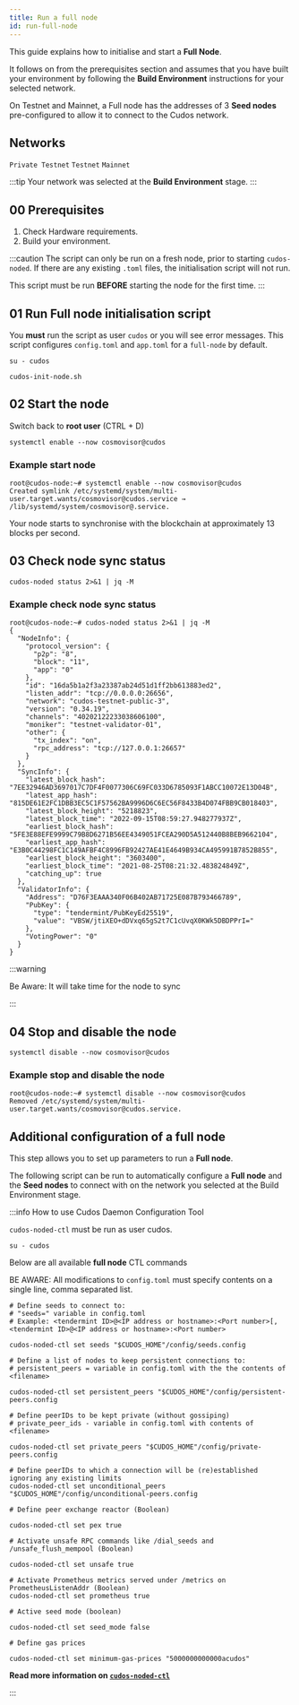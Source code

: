 ```yaml
---
title: Run a full node
id: run-full-node
---
```


This guide explains how to initialise and start a **Full Node**. 

It follows on from the prerequisites section and assumes that you have built your environment by following the **Build Environment** instructions for your selected network. 

On Testnet and Mainnet, a Full node has the addresses of 3 **Seed nodes** pre-configured to allow it to connect to the Cudos network. 

## Networks

`Private Testnet`
`Testnet`
`Mainnet`

:::tip
Your network was selected at the **Build Environment** stage.
:::

## 00 Prerequisites

1. Check Hardware requirements.
2. Build your environment. 


<!-- | **Hardware** 	| **Specification**           	|
|------	|-------------------------------	|
| CPU   | At least 4 cores.                |
| RAM  	| 16 GB (Windows), 8 GB (Linux) 	|
| Disk 	| 610 GB SSD drive                  	|
| OS | Redhat/Fedora/CentOs/Debian/Ubuntu   |  -->

:::caution 
The script can only be run on a fresh node, prior to starting `cudos-noded`. If there are any existing `.toml` files, the initialisation script will not run.

This script must be run **BEFORE** starting the node for the first time.
:::  

## 01 Run Full node initialisation script

You **must** run the script as user `cudos` or you will see error messages. This script configures `config.toml` and `app.toml` for a `full-node` by default.

```shell
su - cudos
```

```shell
cudos-init-node.sh
```

## 02 Start the node

Switch back to **root user** (CTRL + D)

```shell
systemctl enable --now cosmovisor@cudos
```

### Example start node

```shell
root@cudos-node:~# systemctl enable --now cosmovisor@cudos
Created symlink /etc/systemd/system/multi-user.target.wants/cosmovisor@cudos.service → /lib/systemd/system/cosmovisor@.service.
```

Your node starts to synchronise with the blockchain at approximately 13 blocks per second. 

## 03 Check node sync status

```shell
cudos-noded status 2>&1 | jq -M 
```

### Example check node sync status

```shell 
root@cudos-node:~# cudos-noded status 2>&1 | jq -M 
{
  "NodeInfo": {
    "protocol_version": {
      "p2p": "8",
      "block": "11",
      "app": "0"
    },
    "id": "16da5b1a2f3a23387ab24d51d1ff2bb613883ed2",
    "listen_addr": "tcp://0.0.0.0:26656",
    "network": "cudos-testnet-public-3",
    "version": "0.34.19",
    "channels": "40202122233038606100",
    "moniker": "testnet-validator-01",
    "other": {
      "tx_index": "on",
      "rpc_address": "tcp://127.0.0.1:26657"
    }
  },
  "SyncInfo": {
    "latest_block_hash": "7EE32946AD3697017C7DF4F0077306C69FC033D6785093F1ABCC10072E13D04B",
    "latest_app_hash": "815DE61E2FC1DBB3EC5C1F57562BA9996D6C6EC56F8433B4D074FBB9CB018403",
    "latest_block_height": "5218823",
    "latest_block_time": "2022-09-15T08:59:27.948277937Z",
    "earliest_block_hash": "5FE3E88EFE9999C79B8D6271B56EE4349051FCEA290D5A512440B8BEB9662104",
    "earliest_app_hash": "E3B0C44298FC1C149AFBF4C8996FB92427AE41E4649B934CA495991B7852B855",
    "earliest_block_height": "3603400",
    "earliest_block_time": "2021-08-25T08:21:32.483824849Z",
    "catching_up": true
  },
  "ValidatorInfo": {
    "Address": "D76F3EAAA340F06B402AB71725E087B793466789",
    "PubKey": {
      "type": "tendermint/PubKeyEd25519",
      "value": "VBSW/jtiXEO+dDVxq65gS2t7C1cUvqX0KWk5DBDPPrI="
    },
    "VotingPower": "0"
  }
}
```

:::warning

Be Aware: It will take time for the node to sync

:::

## 04 Stop and disable the node

```shell
systemctl disable --now cosmovisor@cudos
```

### Example stop and disable the node

```shell
root@cudos-node:~# systemctl disable --now cosmovisor@cudos
Removed /etc/systemd/system/multi-user.target.wants/cosmovisor@cudos.service.
```

## Additional configuration of a full node

This step allows you to set up parameters to run a **Full node**.

The following script can be run to automatically configure a **Full node** and the **Seed nodes** to connect with on the network you selected at the Build Environment stage.


:::info How to use Cudos Daemon Configuration Tool

`cudos-noded-ctl` must be run as user cudos.

```shell
su - cudos
```



Below are all available **full node** CTL commands

BE AWARE: All modifications to `config.toml` must specify contents on a single line, comma separated list. 

```shell
# Define seeds to connect to: 
# "seeds=" variable in config.toml 
# Example: <tendermint ID>@<IP address or hostname>:<Port number>[,<tendermint ID>@<IP address or hostname>:<Port number>

cudos-noded-ctl set seeds "$CUDOS_HOME"/config/seeds.config

# Define a list of nodes to keep persistent connections to:
# persistent_peers = variable in config.toml with the the contents of <filename>

cudos-noded-ctl set persistent_peers "$CUDOS_HOME"/config/persistent-peers.config

# Define peerIDs to be kept private (without gossiping)
# private_peer_ids - variable in config.toml with contents of <filename>

cudos-noded-ctl set private_peers "$CUDOS_HOME"/config/private-peers.config

# Define peerIDs to which a connection will be (re)established ignoring any existing limits
cudos-noded-ctl set unconditional_peers "$CUDOS_HOME"/config/unconditional-peers.config

# Define peer exchange reactor (Boolean)

cudos-noded-ctl set pex true

# Activate unsafe RPC commands like /dial_seeds and /unsafe_flush_mempool (Boolean)

cudos-noded-ctl set unsafe true

# Activate Prometheus metrics served under /metrics on PrometheusListenAddr (Boolean)
cudos-noded-ctl set prometheus true

# Active seed mode (boolean)

cudos-noded-ctl set seed_mode false

# Define gas prices

cudos-noded-ctl set minimum-gas-prices "5000000000000acudos"
```

**Read more information on [`cudos-noded-ctl`](https://github.com/CudoVentures/cudos-noded-packager/blob/main/docs/cudos-noded-ctl.md)**

:::







